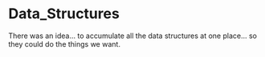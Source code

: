 # Data_Structures
There was an idea... to accumulate all the data structures at one place... so they could do the things we want.
